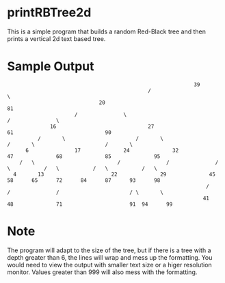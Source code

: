 # printRBTree2d
This is a simple program that builds a random Red-Black tree and then prints a vertical 2d text based tree.

# Sample Output
```
                                                             39                                                        
                                              /                               \                                  
                              20                                                              81                
                      /               \                                               /               \            
              16                              27                              61                              90           
          /       \                       /       \                       /       \                       /       \   
      6               17              24              32              47              68              85              95     
    /   \                           /               /               /   \           /   \           /   \           /   \      
  4       13                      22              29              45      58      65      72      84      87      93      98    
                                                                 /       /               /                       / \       \     
                                                                41      48              71                      91  94      99
```
# Note
The program will adapt to the size of the tree, but if there is a tree with a depth greater than 6, the lines will wrap and mess up the formatting. You would need to view the output with smaller text size or a higer resolution monitor.
Values greater than 999 will also mess with the formatting.
